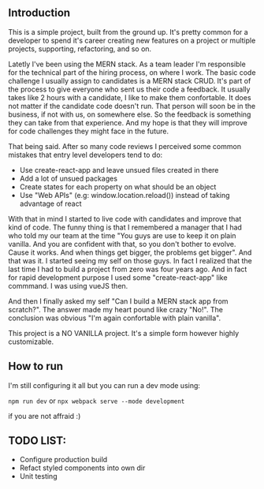## Introduction

This is a simple project, built from the ground up. It's pretty common for a developer to spend it's career creating new features on a project or multiple projects, supporting, refactoring, and so on.

Latetly I've been using the MERN stack. As a team leader I'm responsible for the technical part of the hiring process, on where I work. The basic code challenge I usually assign to candidates is a MERN stack CRUD. It's part of the process to give everyone who sent us their code a feedback. It usually takes like 2 hours with a candidate, I like to make them confortable. It does not matter if the candidate code doesn't run. That person will soon be in the business, if not with us, on somewhere else. So the feedback is something they can take from that experience. And my hope is that they will improve for code challenges they might face in the future.

That being said. After so many code reviews I perceived some common mistakes that entry level developers tend to do:

* Use create-react-app and leave unsued files created in there
* Add a lot of unsued packages
* Create states for each property on what should be an object
* Use "Web APIs" (e.g: window.location.reload()) instead of taking advantage of react

With that in mind I started to live code with candidates and improve that kind of code. The funny thing is that I remembered a manager that I had who told my our team at the time "You guys are use to keep it on plain vanilla. And you are confident with that, so you don't bother to evolve. Cause it works. And when things get bigger, the problems get bigger". And that was it. I started seeing my self on those guys. In fact I realized that the last time I had to build a project from zero was four years ago. And in fact for rapid development purpose I used some "create-react-app" like commmand. I was using vueJS then.

And then I finally asked my self "Can I build a MERN stack app from scratch?". The answer made my heart pound like crazy "No!". The conclusion was obvious "I'm again confortable with plain vanilla".

This project is a NO VANILLA project. It's a simple form however highly customizable.



## How to run

I'm still configuring it all but you can run a dev mode using:

```npm run dev```
        or
```npx webpack serve --mode development```

if you are not affraid :)

## TODO LIST:

* Configure production build
* Refact styled components into own dir
* Unit testing

